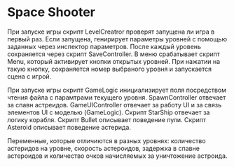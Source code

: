 # Space Shooter

При запуске игры скрипт LevelCreatror проверят запущена ли игра в первый раз. Если запущена, генирирует параметры уровней с помощью заданных через инспектор параметров. После каждый уровень сохраняется через скрипт SaveController. В меню срабатывает скрипт Menu, который активирует кнопки открытых уровней. При нажатии на такую кнопку, сохраняется номер выбраного уровня и запускается сцена с игрой.

При запуске игры скрипт GameLogic инициализирует поля посредством чтения файла с парамтрами текущего уровня. SpawnController отвечает за спавн астреидов. GameUIController отвечает за работу UI и за связь элементов UI с моделью (GameLogic). Скрипт StarShip отвечает за логику корабля. Скрипт Bullet описывает поведение пули. Скрипт Asteroid описывает поведение астерида.

Переменные, которые отличиются в разных уровнях: количество астеридов на уровне, скорость астероидов, задержка в спавне астероидов и количество очков начисляемых за уничтожение астроида.

